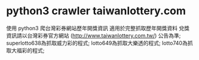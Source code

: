 # python3 crawler taiwanlottery.com
使用 python3 爬台灣彩券網站歷年開獎資訊
適用於完整抓取歷年開獎資料
兌獎資訊請以台灣彩券官方網站 (http://www.taiwanlottery.com.tw/) 公告為準;
superlotto638為抓取威力彩的程式;
lotto649為抓取大樂透的程式;
lotto740為抓取大福彩的程式;
